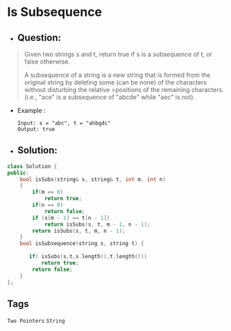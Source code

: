 # Is Subsequence
- ## Question:
>Given two strings s and t, return true if s is a subsequence of t, or false otherwise.
>
>A subsequence of a string is a new string that is formed from the original string by deleting some (can be none) of the characters without disturbing the relative >positions of the remaining characters. (i.e., "ace" is a subsequence of "abcde" while "aec" is not).

- Example :

      Input: s = "abc", t = "ahbgdc"
      Output: true
      
- ## Solution:
```cpp
class Solution {
public:
    bool isSubs(string& s, string& t, int m, int n)
    {
        if(m == 0)
            return true;
        if(n == 0)
            return false;
        if (s[m - 1] == t[n - 1])
            return isSubs(s, t, m - 1, n - 1);
        return isSubs(s, t, m, n - 1);
    }
    bool isSubsequence(string s, string t) {
        
       if( isSubs(s,t,s.length(),t.length()))
           return true;
        return false;     
    }
};
```

## Tags

`Two Pointers` `String`
